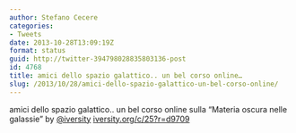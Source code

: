 ```yaml
---
author: Stefano Cecere
categories:
- Tweets
date: 2013-10-28T13:09:19Z
format: status
guid: http://twitter-394798028835803136-post
id: 4768
title: amici dello spazio galattico.. un bel corso online…
slug: /2013/10/28/amici-dello-spazio-galattico-un-bel-corso-online/
---
```


amici dello spazio galattico.. un bel corso online sulla “Materia oscura nelle galassie” by [@iversity](http://twitter.com/iversity) [iversity.org/c/25?r=d9709](https://iversity.org/c/25?r=d9709)